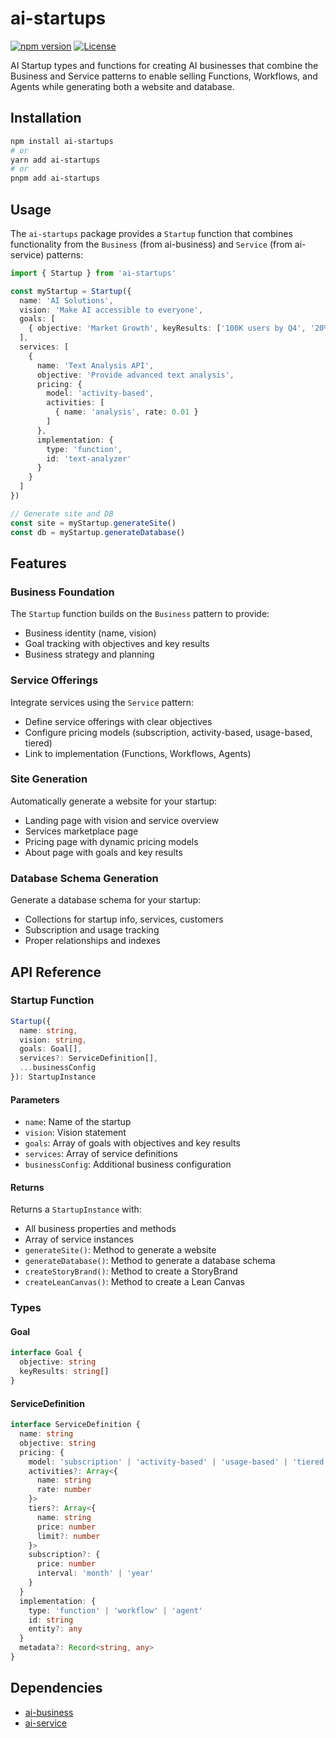 # ai-startups

[![npm version](https://img.shields.io/npm/v/ai-startups.svg)](https://www.npmjs.com/package/ai-startups)
[![License](https://img.shields.io/npm/l/ai-startups.svg)](https://github.com/drivly/primitives.org.ai/blob/main/packages/ai-startups/LICENSE)

AI Startup types and functions for creating AI businesses that combine the Business and Service patterns to enable selling Functions, Workflows, and Agents while generating both a website and database.

## Installation

```bash
npm install ai-startups
# or
yarn add ai-startups
# or
pnpm add ai-startups
```

## Usage

The `ai-startups` package provides a `Startup` function that combines functionality from the `Business` (from ai-business) and `Service` (from ai-service) patterns:

```typescript
import { Startup } from 'ai-startups'

const myStartup = Startup({
  name: 'AI Solutions',
  vision: 'Make AI accessible to everyone',
  goals: [
    { objective: 'Market Growth', keyResults: ['100K users by Q4', '20% MoM growth'] }
  ],
  services: [
    {
      name: 'Text Analysis API',
      objective: 'Provide advanced text analysis',
      pricing: {
        model: 'activity-based',
        activities: [
          { name: 'analysis', rate: 0.01 }
        ]
      },
      implementation: {
        type: 'function',
        id: 'text-analyzer'
      }
    }
  ]
})

// Generate site and DB
const site = myStartup.generateSite()
const db = myStartup.generateDatabase()
```

## Features

### Business Foundation

The `Startup` function builds on the `Business` pattern to provide:

- Business identity (name, vision)
- Goal tracking with objectives and key results
- Business strategy and planning

### Service Offerings

Integrate services using the `Service` pattern:

- Define service offerings with clear objectives
- Configure pricing models (subscription, activity-based, usage-based, tiered)
- Link to implementation (Functions, Workflows, Agents)

### Site Generation

Automatically generate a website for your startup:

- Landing page with vision and service overview
- Services marketplace page
- Pricing page with dynamic pricing models
- About page with goals and key results

### Database Schema Generation

Generate a database schema for your startup:

- Collections for startup info, services, customers
- Subscription and usage tracking
- Proper relationships and indexes

## API Reference

### Startup Function

```typescript
Startup({
  name: string,
  vision: string,
  goals: Goal[],
  services?: ServiceDefinition[],
  ...businessConfig
}): StartupInstance
```

#### Parameters

- `name`: Name of the startup
- `vision`: Vision statement
- `goals`: Array of goals with objectives and key results
- `services`: Array of service definitions
- `businessConfig`: Additional business configuration

#### Returns

Returns a `StartupInstance` with:

- All business properties and methods
- Array of service instances
- `generateSite()`: Method to generate a website
- `generateDatabase()`: Method to generate a database schema
- `createStoryBrand()`: Method to create a StoryBrand
- `createLeanCanvas()`: Method to create a Lean Canvas

### Types

#### Goal

```typescript
interface Goal {
  objective: string
  keyResults: string[]
}
```

#### ServiceDefinition

```typescript
interface ServiceDefinition {
  name: string
  objective: string
  pricing: {
    model: 'subscription' | 'activity-based' | 'usage-based' | 'tiered'
    activities?: Array<{
      name: string
      rate: number
    }>
    tiers?: Array<{
      name: string
      price: number
      limit?: number
    }>
    subscription?: {
      price: number
      interval: 'month' | 'year'
    }
  }
  implementation: {
    type: 'function' | 'workflow' | 'agent'
    id: string
    entity?: any
  }
  metadata?: Record<string, any>
}
```

## Dependencies

- [ai-business](https://github.com/drivly/primitives.org.ai/tree/main/packages/ai-business)
- [ai-service](https://github.com/drivly/primitives.org.ai/tree/main/packages/ai-service)
